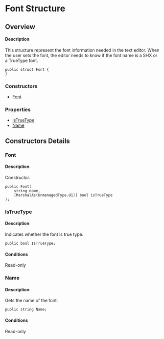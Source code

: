 # Font Structure

## Overview

#### Description
This structure represent the font information needed in the text editor. When the user sets the font, the editor needs to know if the font name is a SHX or a TrueType font.
```text
public struct Font {
}
```

### Constructors

- [Font](#font)

### Properties

- [IsTrueType](#istruetype)
- [Name](#name)


## Constructors Details

### Font

#### Description
Constructor.
```text
public Font(
    string name, 
    [MarshalAs(UnmanagedType.U1)] bool isTrueType
);
```

### IsTrueType

#### Description
Indicates whether the font is true type.
```text
public bool IsTrueType;
```

#### Conditions
Read-only
### Name

#### Description
Gets the name of the font.
```text
public string Name;
```

#### Conditions
Read-only